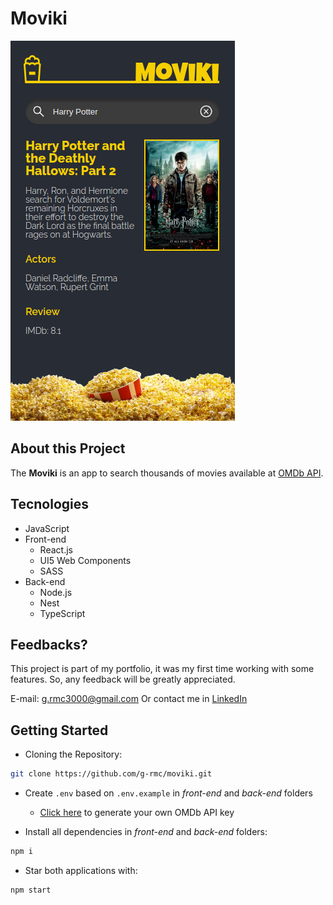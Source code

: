 # Moviki

![Preview-Screens](https://github.com/g-rmc/moviki/blob/main/assets/Moviki.png)

## About this Project

The **Moviki** is an app to search thousands of movies available at [OMDb API](https://www.omdbapi.com/).

## Tecnologies

- JavaScript
- Front-end
  - React.js
  - UI5 Web Components
  - SASS
- Back-end
  - Node.js
  - Nest
  - TypeScript

## Feedbacks?

This project is part of my portfolio, it was my first time working with some features. So, any feedback will be greatly appreciated.

E-mail: g.rmc3000@gmail.com
Or contact me in [LinkedIn](https://www.linkedin.com/in/guilherme-rmc/)

## Getting Started

- Cloning the Repository:

```bash
git clone https://github.com/g-rmc/moviki.git
```

- Create ```.env``` based on ```.env.example``` in _front-end_ and _back-end_ folders

  - [Click here](https://www.omdbapi.com/apikey.aspx) to generate your own OMDb API key

- Install all dependencies in _front-end_ and _back-end_ folders:

```bash
npm i
```

- Star both applications with:

```bash
npm start
```
